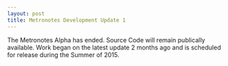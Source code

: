 ```yaml
---
layout: post
title: Metronotes Development Update 1
---
```


The Metronotes Alpha has ended.  Source Code will remain publically available.  Work began on the latest update 2 months ago and is scheduled for release during the Summer of 2015.